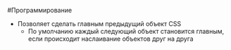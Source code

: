 #Программирование 
- Позволяет сделать главным предыдущий объект CSS
	- По умолчанию каждый следующий объект становится главным, если происходит наслаивание объектов друг на друга 
